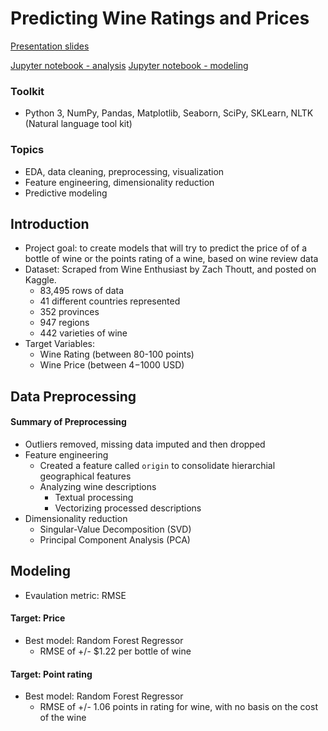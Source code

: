 # Predicting Wine Ratings and Prices

[Presentation slides](https://github.com/pbhag/Thinkful/blob/master/Supervised%20Learning%20Capstone:%20Wine%20Reviews/Wine%20Reviews%20powerpoint.pptx)

[Jupyter notebook - analysis](https://github.com/pbhag/Thinkful/blob/master/Supervised%20Learning%20Capstone:%20Wine%20Reviews/Wine%20Reviews.ipynb)
[Jupyter notebook - modeling](https://github.com/pbhag/Thinkful/blob/master/Supervised%20Learning%20Capstone:%20Wine%20Reviews/Wine_Reviews_Analysis_Final.ipynb)

### Toolkit
* Python 3, NumPy, Pandas, Matplotlib, Seaborn, SciPy, SKLearn, NLTK (Natural language tool kit)

### Topics 
* EDA, data cleaning, preprocessing, visualization
* Feature engineering,  dimensionality reduction
* Predictive modeling

## Introduction
* Project goal: to create models that will try to predict the price of of a bottle of wine or the points rating of a wine, based on wine review data
* Dataset: Scraped from Wine Enthusiast by Zach Thoutt, and posted on Kaggle. 
  * 83,495 rows of data
  * 41 different countries represented 
  * 352 provinces 
  * 947 regions 
  * 442 varieties of wine
* Target Variables: 
  * Wine Rating (between 80-100 points)
  * Wine Price (between $4-$1000 USD)

## Data Preprocessing
#### Summary of Preprocessing
* Outliers removed, missing data imputed and then dropped
* Feature engineering
  * Created a feature called `origin` to consolidate hierarchial geographical features
  * Analyzing wine descriptions
    * Textual processing 
    * Vectorizing processed descriptions
* Dimensionality reduction
  * Singular-Value Decomposition (SVD)
  * Principal Component Analysis (PCA)

## Modeling
* Evaulation metric: RMSE
#### Target: Price
* Best model: Random Forest Regressor 
  * RMSE of +/- $1.22 per bottle of wine
#### Target: Point rating
* Best model: Random Forest Regressor
  * RMSE of +/- 1.06 points in rating for wine, with no basis on the cost of the wine

